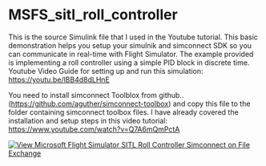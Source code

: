 # MSFS_sitl_roll_controller




This is the source Simulink file that I used in the Youtube tutorial. 
This basic demonstration helps you setup your simulnik and simconnect SDK so you can communicate in real-time with Flight Simulator. 
The example provided is  implementing a roll controller using a simple PID block in discrete time.
Youtube Video Guide for setting up and run this simulation:
https://youtu.be/lBB4d8dLHnE


You need to install simconnect Toolblox from github.. (https://github.com/aguther/simconnect-toolbox)
and copy this file to the folder containing simconnect toolbox files.
I have already covered the installation and setup steps in this video tutorial:
https://www.youtube.com/watch?v=Q7A6mQmPctA




[![View Microsoft Flight Simulator SITL Roll Controller Simconnect on File Exchange](https://www.mathworks.com/matlabcentral/images/matlab-file-exchange.svg)](https://www.mathworks.com/matlabcentral/fileexchange/112235-microsoft-flight-simulator-sitl-roll-controller-simconnect)
